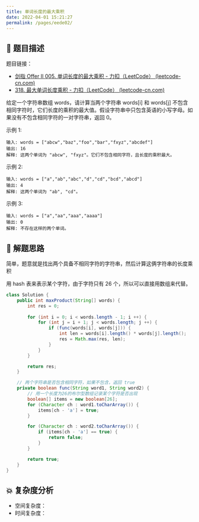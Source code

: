 ```yaml
---
title: 单词长度的最大乘积
date: 2022-04-01 15:21:27
permalink: /pages/eede02/
---
```

## 📃 题目描述

题目链接：

- [剑指 Offer II 005. 单词长度的最大乘积 - 力扣（LeetCode） (leetcode-cn.com)](https://leetcode-cn.com/problems/aseY1I/)
- [318. 最大单词长度乘积 - 力扣（LeetCode） (leetcode-cn.com)](https://leetcode-cn.com/problems/maximum-product-of-word-lengths/)

给定一个字符串数组 words，请计算当两个字符串 words[i] 和 words[j] 不包含相同字符时，它们长度的乘积的最大值。假设字符串中只包含英语的小写字母。如果没有不包含相同字符的一对字符串，返回 0。

示例 1:

```
输入: words = ["abcw","baz","foo","bar","fxyz","abcdef"]
输出: 16 
解释: 这两个单词为 "abcw", "fxyz"。它们不包含相同字符，且长度的乘积最大。
```

示例 2:

```
输入: words = ["a","ab","abc","d","cd","bcd","abcd"]
输出: 4 
解释: 这两个单词为 "ab", "cd"。
```

示例 3:

```
输入: words = ["a","aa","aaa","aaaa"]
输出: 0 
解释: 不存在这样的两个单词。
```

## 🔔 解题思路

简单，题意就是找出两个具备不相同字符的字符串，然后计算这俩字符串的长度乘积

用 hash 表来表示某个字符，由于字符只有 26 个，所以可以直接用数组来代替。

```java
class Solution {
    public int maxProduct(String[] words) {
        int res = 0;
        
        for (int i = 0; i < words.length - 1; i ++) {
            for (int j = i + 1; j < words.length; j ++) {
                if (func(words[i], words[j])) {
                    int len = words[i].length() * words[j].length();
                    res = Math.max(res, len); 
                }
            }
        }

        return res;
    }

    // 两个字符串是否包含相同字符，如果不包含，返回 true
    private boolean func(String word1, String word2) {
        // 用一个长度为26的布尔型数组记录某个字符是否出现
        boolean[] items = new boolean[26];
        for (Character ch : word1.toCharArray()) {
            items[ch - 'a'] = true;
        }

        for (Character ch : word2.toCharArray()) {
            if (items[ch - 'a'] == true) {
                return false;
            }
        }

        return true;
    }
}
```

## 💥 复杂度分析

- 空间复杂度：
- 时间复杂度：

